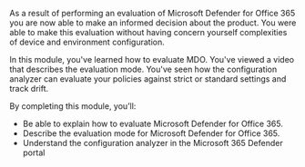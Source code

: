 As a result of performing an evaluation of Microsoft Defender for Office 365 you are now able to make an informed decision about the product. You were able to make this evaluation without having concern yourself complexities of device and environment configuration.

In this module, you've learned how to evaluate MDO. You've viewed a video that describes the evaluation mode. You've seen how the configuration analyzer can evaluate your policies against strict or standard settings and track drift.

By completing this module, you’ll:

- Be able to explain how to evaluate Microsoft Defender for Office 365.
- Describe the evaluation mode for Microsoft Defender for Office 365.
- Understand the configuration analyzer in the Microsoft 365 Defender portal
